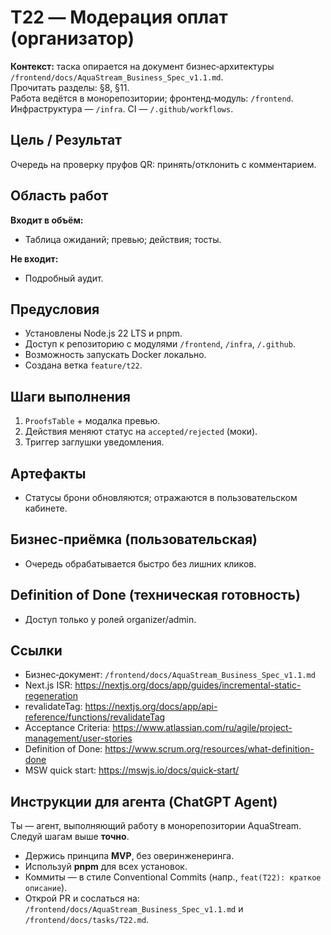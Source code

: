 # T22 — Модерация оплат (организатор)

**Контекст:** таска опирается на документ бизнес‑архитектуры `/frontend/docs/AquaStream_Business_Spec_v1.1.md`.  
Прочитать разделы: §8, §11.  
Работа ведётся в монорепозитории; фронтенд‑модуль: `/frontend`. Инфраструктура — `/infra`. CI — `/.github/workflows`.

## Цель / Результат
Очередь на проверку пруфов QR: принять/отклонить с комментарием.

## Область работ
**Входит в объём:**
- Таблица ожиданий; превью; действия; тосты.

**Не входит:**
- Подробный аудит.

## Предусловия
- Установлены Node.js 22 LTS и pnpm.
- Доступ к репозиторию с модулями `/frontend`, `/infra`, `/.github`.
- Возможность запускать Docker локально.
- Создана ветка `feature/t22`.

## Шаги выполнения
1. `ProofsTable` + модалка превью.
2. Действия меняют статус на `accepted/rejected` (моки).
3. Триггер заглушки уведомления.

## Артефакты
- Статусы брони обновляются; отражаются в пользовательском кабинете.

## Бизнес‑приёмка (пользовательская)
- Очередь обрабатывается быстро без лишних кликов.

## Definition of Done (техническая готовность)
- Доступ только у ролей organizer/admin.

## Ссылки
- Бизнес‑документ: `/frontend/docs/AquaStream_Business_Spec_v1.1.md`
- Next.js ISR: https://nextjs.org/docs/app/guides/incremental-static-regeneration
- revalidateTag: https://nextjs.org/docs/app/api-reference/functions/revalidateTag
- Acceptance Criteria: https://www.atlassian.com/ru/agile/project-management/user-stories
- Definition of Done: https://www.scrum.org/resources/what-definition-done
- MSW quick start: https://mswjs.io/docs/quick-start/

## Инструкции для агента (ChatGPT Agent)
Ты — агент, выполняющий работу в монорепозитории AquaStream. Следуй шагам выше **точно**.  
- Держись принципа **MVP**, без оверинженеринга.  
- Используй **pnpm** для всех установок.  
- Коммиты — в стиле Conventional Commits (напр., `feat(T22): краткое описание`).  
- Открой PR и сослаться на: `/frontend/docs/AquaStream_Business_Spec_v1.1.md` и `/frontend/docs/tasks/T22.md`.
